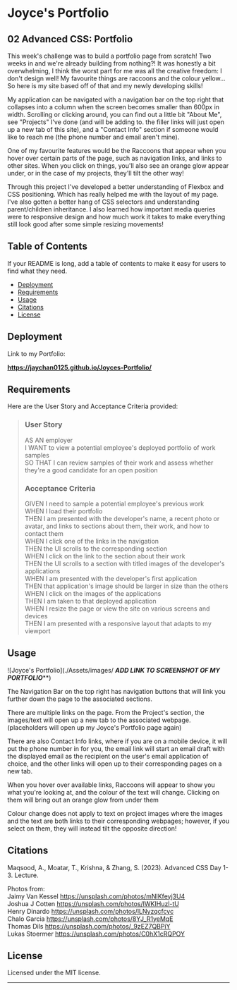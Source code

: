 # Joyce's Portfolio

## 02 Advanced CSS: Portfolio

This week's challenge was to build a portfolio page from scratch! Two weeks in and we're already building from nothing?! It was honestly a bit overwhelming, I think the worst part for me was all the creative freedom: I don't design well! My favourite things are raccoons and the colour yellow... So here is my site based off of that and my newly developing skills!


My application can be navigated with a navigation bar on the top right that collapses into a column when the screen becomes smaller than 600px in width. Scrolling or clicking around, you can find out a little bit "About Me", see "Projects" I've done (and will be adding to. the filler links will just open up a new tab of this site), and a "Contact Info" section if someone would like to reach me (the phone number and email aren't mine).


One of my favourite features would be the Raccoons that appear when you hover over certain parts of the page, such as navigation links, and links to other sites. When you click on things, you'll also see an orange glow appear under, or in the case of my projects, they'll tilt the other way!


Through this project I've developed a better understanding of Flexbox and CSS positioning. Which has really helped me with the layout of my page. I've also gotten a better hang of CSS selectors and understanding parent/children inheritance. I also learned how important media queries were to responsive design and how much work it takes to make everything still look good after some simple resizing movements!


## Table of Contents

If your README is long, add a table of contents to make it easy for users to find what they need.

- [Deployment](#deployment)
- [Requirements](#requirements)
- [Usage](#usage)
- [Citations](#citations)
- [License](#license)

## Deployment

Link to my Portfolio: 

**https://jaychan0125.github.io/Joyces-Portfolio/**

## Requirements

Here are the User Story and Acceptance Criteria provided: 
> ### User Story
>AS AN employer</br>
>I WANT to view a potential employee's deployed portfolio of work samples</br>
>SO THAT I can review samples of their work and assess whether they're a good candidate for an open position</br>
>
>
> ### Acceptance Criteria
>GIVEN I need to sample a potential employee's previous work</br>
>WHEN I load their portfolio</br>
>THEN I am presented with the developer's name, a recent photo or avatar, and links to sections about them, their work, and how to contact them</br>
>WHEN I click one of the links in the navigation</br>
>THEN the UI scrolls to the corresponding section</br>
>WHEN I click on the link to the section about their work</br>
>THEN the UI scrolls to a section with titled images of the developer's applications</br>
>WHEN I am presented with the developer's first application</br>
>THEN that application's image should be larger in size than the others</br>
>WHEN I click on the images of the applications</br>
>THEN I am taken to that deployed application</br>
>WHEN I resize the page or view the site on various screens and devices</br>
>THEN I am presented with a responsive layout that adapts to my viewport</br>

## Usage

![Joyce's Portfolio](./Assets/images/ *****ADD LINK TO SCREENSHOT OF MY PORTFOLIO*******)

The Navigation Bar on the top right has navigation buttons that will link you further down the page to the associated sections.


There are multiple links on the page. From the Project's section, the images/text will open up a new tab to the associated webpage. (placeholders will open up my Joyce's Portfolio page again)


There are also Contact Info links, where if you are on a mobile device, it will put the phone number in for you, the email link will start an email draft with the displayed email as the recipient on the user's email application of choice, and the other links will open up to their corresponding pages on a new tab.


When you hover over available links, Raccoons will appear to show you what you're looking at, and the colour of the text will change. Clicking on them will bring out an orange glow from under them


Colour change does not apply to text on project images where the images and the text are both links to their corresponding webpages; however, if you select on them, they will instead tilt the opposite direction!


## Citations

Maqsood, A., Moatar, T., Krishna, &amp; Zhang, S. (2023). Advanced CSS Day 1-3. Lecture. 

Photos from:</br>
Jaimy Van Kessel https://unsplash.com/photos/mNIKfeyj3U4 </br>
Joshua J Cotten https://unsplash.com/photos/IWKIHuzl-tU </br>
Henry Dinardo https://unsplash.com/photos/lLNyzqcfcyc </br>
Chalo Garcia https://unsplash.com/photos/8YJ_R1yeMqE </br>
Thomas Dils https://unsplash.com/photos/_9zEZ7QBPiY </br>
Lukas Stoermer https://unsplash.com/photos/C0hX1cRQPOY 

## License

Licensed under the MIT license.

---
